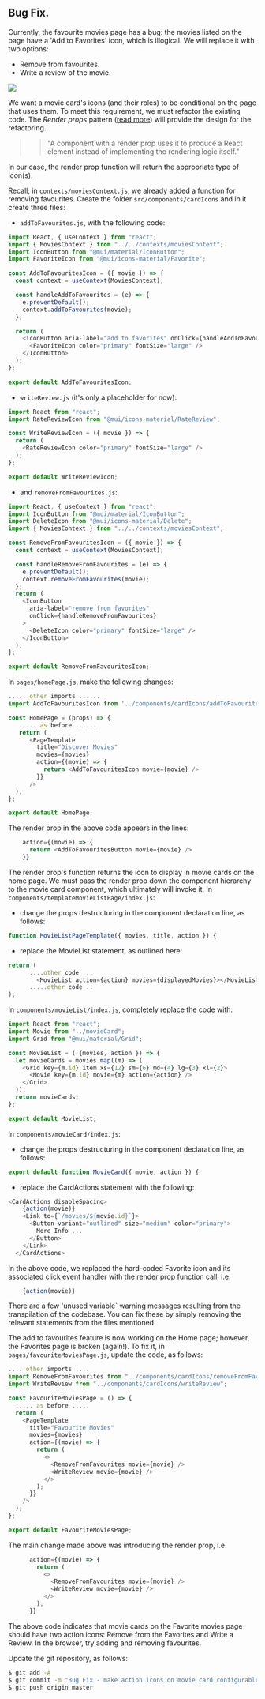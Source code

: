 ## Bug Fix.

Currently, the favourite movies page has a bug: the movies listed on the page have a 'Add to Favorites' icon, which is illogical. We will replace it with two options:

- Remove from favourites.
- Write a review of the movie.

![][favcard]

We want a movie card's icons (and their roles) to be conditional on the page that uses them. To meet this requirement, we must refactor the existing code. The _Render props_ pattern ([read more][renderprop]) will provide the design for the refactoring.

> > "A component with a render prop uses it to produce a React element  instead of implementing the rendering logic itself."

In our case, the render prop function will return the appropriate type of icon(s).

Recall, in `contexts/moviesContext.js`, we already added a function for removing favourites. Create the folder `src/components/cardIcons` and in it create three files:

- `addToFavourites.js`, with the following code:

~~~js
import React, { useContext } from "react";
import { MoviesContext } from "../../contexts/moviesContext";
import IconButton from "@mui/material/IconButton";
import FavoriteIcon from "@mui/icons-material/Favorite";

const AddToFavouritesIcon = ({ movie }) => {
  const context = useContext(MoviesContext);

  const handleAddToFavourites = (e) => {
    e.preventDefault();
    context.addToFavourites(movie);
  };

  return (
    <IconButton aria-label="add to favorites" onClick={handleAddToFavourites}>
      <FavoriteIcon color="primary" fontSize="large" />
    </IconButton>
  );
};

export default AddToFavouritesIcon;
~~~

- `writeReview.js` (it's only a placeholder for now):

~~~js
import React from "react";
import RateReviewIcon from "@mui/icons-material/RateReview";

const WriteReviewIcon = ({ movie }) => {
  return (
    <RateReviewIcon color="primary" fontSize="large" />
  );
};

export default WriteReviewIcon;
~~~

- and `removeFromFavourites.js`:

~~~js
import React, { useContext } from "react";
import IconButton from "@mui/material/IconButton";
import DeleteIcon from "@mui/icons-material/Delete";
import { MoviesContext } from "../../contexts/moviesContext";

const RemoveFromFavouritesIcon = ({ movie }) => {
  const context = useContext(MoviesContext);

  const handleRemoveFromFavourites = (e) => {
    e.preventDefault();
    context.removeFromFavourites(movie);
  };
  return (
    <IconButton
      aria-label="remove from favorites"
      onClick={handleRemoveFromFavourites}
    >
      <DeleteIcon color="primary" fontSize="large" />
    </IconButton>
  );
};

export default RemoveFromFavouritesIcon;
~~~
In `pages/homePage.js`, make the following changes:

~~~js
..... other imports ......
import AddToFavouritesIcon from '../components/cardIcons/addToFavourites'

const HomePage = (props) => {
   ..... as before ......
   return (
      <PageTemplate
        title="Discover Movies"
        movies={movies}
        action={(movie) => {
          return <AddToFavouritesIcon movie={movie} />
        }}
      />
  );
};

export default HomePage;
~~~
The render prop in the above code appears in the lines:
~~~js
    action={(movie) => {
      return <AddToFavouritesButton movie={movie} />
    }}
~~~
The render prop's function returns the icon to display in movie cards on the home page. We must pass the render prop down the component hierarchy to the movie card component, which ultimately will invoke it. In `components/templateMovieListPage/index.js`:

- change the props destructuring in the component declaration line, as follows:

~~~js
function MovieListPageTemplate({ movies, title, action }) {
~~~

- replace the MovieList statement, as outlined here:

~~~js
return (
      ....other code ...
        <MovieList action={action} movies={displayedMovies}></MovieList>
      .....other code ..
);
~~~
In `components/movieList/index.js`, completely replace the code with:

~~~js
import React from "react";
import Movie from "../movieCard";
import Grid from "@mui/material/Grid";

const MovieList = ( {movies, action }) => {
  let movieCards = movies.map((m) => (
    <Grid key={m.id} item xs={12} sm={6} md={4} lg={3} xl={2}>
      <Movie key={m.id} movie={m} action={action} />
    </Grid>
  ));
  return movieCards;
};

export default MovieList;
~~~
In `components/movieCard/index.js`:

- change the props destructuring in the component declaration line, as follows:

~~~js
export default function MovieCard({ movie, action }) {
~~~

- replace the CardActions statement with the following:

~~~js
<CardActions disableSpacing>
    {action(movie)}
    <Link to={`/movies/${movie.id}`}>
      <Button variant="outlined" size="medium" color="primary">
        More Info ...
      </Button>
    </Link>
  </CardActions>
~~~
In the above code, we replaced the hard-coded Favorite icon and its associated click event handler with the render prop function call, i.e.

~~~js
    {action(movie)}
~~~
There are a few 'unused variable` warning messages resulting from the transpilation of the codebase. You can fix these by simply removing the relevant statements from the files mentioned.

The add to favourites feature is now working on the Home page; however, the Favorites page is broken (again!). To fix it, in `pages/favouriteMoviesPage.js`, update the code, as follows:

~~~js
.... other imports ....
import RemoveFromFavourites from "../components/cardIcons/removeFromFavourites";
import WriteReview from "../components/cardIcons/writeReview";

const FavouriteMoviesPage = () => {
  ..... as before .....
  return (
    <PageTemplate
      title="Favourite Movies"
      movies={movies}
      action={(movie) => {
        return (
          <>
            <RemoveFromFavourites movie={movie} />
            <WriteReview movie={movie} />
          </>
        );
      }}
    />
  );
};

export default FavouriteMoviesPage;
~~~
The main change made above was introducing the render prop, i.e.

~~~js
      action={(movie) => {
        return (
          <>
            <RemoveFromFavourites movie={movie} />
            <WriteReview movie={movie} />
          </>
        );
      }}
~~~

The above code indicates that movie cards on the Favorite movies page should have two action icons: Remove from the Favorites and Write a Review. In the browser, try adding and removing favourites.

Update the git repository, as follows:

~~~bash
$ git add -A
$ git commit -m "Bug Fix - make action icons on movie card configurable."
$ git push origin master
~~~

[renderprop]: https://reactjs.org/docs/render-props.html
[reviewbutton]: ./img/reviewbutton.png
[favcard]: ./img/favcard.png
